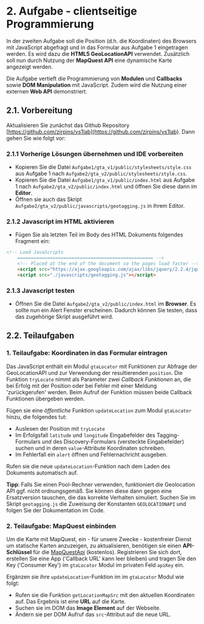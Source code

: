 # 2. Aufgabe - clientseitige Programmierung

In der zweiten Aufgabe soll die Position (d.h. die Koordinaten) des Browsers mit
JavaScript abgefragt und in das Formular aus Aufgabe 1 eingetragen werden. Es
wird dazu die **HTML5 GeoLocationAPI** verwendet. Zusätzlich soll nun durch 
Nutzung der **MapQuest API** eine dynamische Karte angezeigt werden.

Die Aufgabe vertieft die Programmierung von **Modulen** und **Callbacks** sowie
**DOM Manipulation** mit JavaScript. Zudem wird die Nutzung einer externen 
**Web API** demonstriert.

## 2.1. Vorbereitung

Aktualisieren Sie zunächst das Github Repository
[https://github.com/zirpins/vs1lab](https://github.com/zirpins/vs1lab). Dann
gehen Sie wie folgt vor:

### 2.1.1 Vorherige Lösungen übernehmen und IDE vorbereiten

- Kopieren Sie die Datei `Aufgabe1/gta_v1/public/stylesheets/style.css` aus
  Aufgabe 1 nach `Aufgabe2/gta_v2/public/stylesheets/style.css`.
- Kopieren Sie die Datei `Aufgabe1/gta_v1/public/index.html` aus Aufgabe 1 nach
  `Aufgabe2/gta_v2/public/index.html` und öffnen Sie diese dann im **Editor**.
- Öffnen sie auch das Skript `Aufgabe2/gta_v2/public/javascripts/geotagging.js`
  in ihrem Editor.

### 2.1.2 Javascript im HTML aktivieren

- Fügen Sie als letzten Teil im Body des HTML Dokuments folgendes Fragment ein:

```HTML
<!-- Load JavaScripts
    ================================================== -->
    <!-- Placed at the end of the document so the pages load faster -->
    <script src="https://ajax.googleapis.com/ajax/libs/jquery/2.2.4/jquery.min.js"></script>
    <script src="./javascripts/geotagging.js"></script>
```

### 2.1.3 Javascript testen

- Öffnen Sie die Datei `Aufgabe2/gta_v2/public/index.html` im **Browser**. Es
  sollte nun ein Alert Fenster erscheinen. Dadurch können Sie testen, dass das
  zugehörige Skript ausgeführt wird.

## 2.2. Teilaufgaben

### 1. Teilaufgabe: Koordinaten in das Formular eintragen

Das JavaScript enthält ein Modul `gtaLocator` mit Funktionen zur Abfrage der
GeoLocationAPI und zur Verwendung der resultierenden `position`. Die Funktion
`tryLocate` nimmt als Parameter zwei *Callback Funktionen* an, die bei Erfolg
mit der Position oder bei Fehler mit einer Meldung 'zurückgerufen' werden. Beim
Aufruf der Funktion müssen beide Callback Funktionen übergeben werden.

Fügen sie eine _öffentliche_ Funktion `updateLocation` zum Modul `gtaLocator`
hinzu, die folgendes tut:

- Auslesen der Position mit `tryLocate`
- Im Erfolgsfall `latitude` und `longitude` Eingabefelder des Tagging-Formulars
  *und* des Discovery-Formulars (versteckte Eingabefelder) suchen und in deren
  `value`-Attribute Koordinaten schreiben.
- Im Fehlerfall ein `alert` öffnen und Fehlernachricht ausgeben.

Rufen sie die neue `updateLocation`-Funktion nach dem Laden des Dokuments
automatisch auf.

**Tipp**: Falls Sie einen Pool-Rechner verwenden, funktioniert die Geolocation
API ggf. nicht ordnungsgemäß. Sie können diese dann gegen eine Ersatzversion
tauschen, die das korrekte Verhalten simuliert. Suchen Sie im Skript
`geotagging.js` die Zuweisung der Konstanten `GEOLOCATIONAPI` und folgen Sie der
Dokumentation im Code.

### 2. Teilaufgabe: MapQuest einbinden

Um die Karte mit MapQuest, ein - für unsere Zwecke - kostenfreier Dienst um
statische Karten anzuzeigen, zu aktualisieren, benötigen sie einen
**API-Schlüssel** für die
[MapQuestApi](https://developer.mapquest.com/plan_purchase/steps/business_edition/business_edition_free/register)
(kostenlos). Registrieren Sie sich dort, erstellen Sie eine App ('Callback URL'
kann leer bleiben) und tragen Sie den Key ('Consumer Key') im `gtaLocator` Modul
im privaten Feld `apiKey` ein.

Ergänzen sie ihre `updateLocation`-Funktion im im `gtaLocator` Modul wie folgt:

- Rufen sie die Funktion `getLocationMapSrc` mit den aktuellen Koordinaten auf.
  Das Ergebnis ist eine **URL** auf die Karte.
- Suchen sie im DOM das **Image Element** auf der Webseite.
- Ändern sie per DOM Aufruf das `src`-Attribut auf die neue URL.
